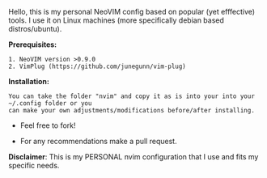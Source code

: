 Hello, this is my personal NeoVIM config based on popular (yet efffective) tools.
I use it on Linux machines (more specifically debian based distros/ubuntu).

**Prerequisites:**

    1. NeoVIM version >0.9.0
    2. VimPlug (https://github.com/junegunn/vim-plug)

__Installation:__

    You can take the folder "nvim" and copy it as is into your into your ~/.config folder or you 
    can make your own adjustments/modifications before/after installing.


- Feel free to fork!

- For any recommendations make a pull request.


__Disclaimer__: This is my PERSONAL nvim configuration that I use and fits my specific needs.
